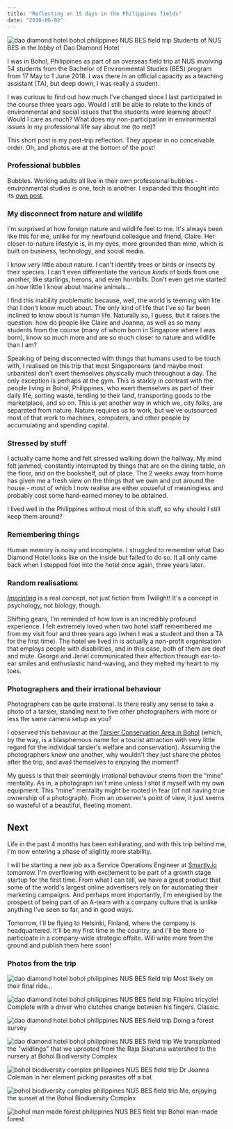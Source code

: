 ```yaml
---
title: "Reflecting on 15 days in the Philippines fields"
date: "2018-06-02"
---
```


![dao diamond hotel bohol philippines NUS BES field trip](images/IMG_20180523_074422_Fotor-1024x431.jpg) Students of NUS BES in the lobby of Dao Diamond Hotel

I was in Bohol, Philippines as part of an overseas field trip at NUS involving 54 students from the Bachelor of Environmental Studies (BES) program from 17 May to 1 June 2018. I was there in an official capacity as a teaching assistant (TA), but deep down, I was really a student.

I was curious to find out how much I've changed since I last participated in the course three years ago. Would I still be able to relate to the kinds of environmental and social issues that the students were learning about? Would I care as much? What does my non-participation in environmental issues in my professional life say about me (to me)?

This short post is my post-trip reflection. They appear in no conceivable order. Oh, and photos are at the bottom of the post!

### Professional bubbles

Bubbles. Working adults all live in their own professional bubbles - environmental studies is one, tech is another. I expanded this thought into its [own post](https://www.nickang.com/professional-echo-chamber/).

### My disconnect from nature and wildlife

I'm surprised at how foreign nature and wildlife feel to me. It's always been like this for me, unlike for my newfound colleague and friend, Claire. Her closer-to-nature lifestyle is, in my eyes, more grounded than mine, which is built on business, technology, and social media.

I know _very_ little about nature. I can't identify trees or birds or insects by their species. I can't even differentiate the various _kinds_ of birds from one another, like starlings, herons, and even hornbills. Don't even get me started on how little I know about marine animals...

I find this inability problematic because, well, the world is teeming with life that I don't know much about. The only kind of life that I've so far been inclined to know about is human life. Naturally so, I guess, but it raises the question: how do people like Claire and Joanna, as well as so many students from the course (many of whom born in Singapore where I was born), know so much more and are so much closer to nature and wildlife than I am?

Speaking of being disconnected with things that humans used to be touch with, I realised on this trip that most Singaporeans (and maybe most urbanites) don't exert themselves physically much throughout a day. The only exception is perhaps at the gym. This is starkly in contrast with the people living in Bohol, Philippines, who exert themselves as part of their daily life, sorting waste, tending to their land, transporting goods to the marketplace, and so on. This is yet another way in which we, city folks, are separated from nature. Nature requires us to work, but we've outsourced most of that work to machines, computers, and other people by accumulating and spending capital.

### Stressed by stuff

I actually came home and felt stressed walking down the hallway. My mind felt jammed, constantly interrupted by things that are on the dining table, on the floor, and on the bookshelf, out of place. The 2 weeks away from home has given me a fresh view on the things that we own and put around the house - most of which I now realise are either unuseful of meaningless and probably cost some hard-earned money to be obtained.

I lived well in the Philippines without most of this stuff, so why should I still keep them around?

### Remembering things

Human memory is noisy and incomplete. I struggled to remember what Dao Diamond Hotel looks like on the inside but failed to do so. It all only came back when I stepped foot into the hotel once again, three years later.

### Random realisations

[_Imprinting_](https://en.wikipedia.org/wiki/Imprinting_(psychology)) is a real concept, not just fiction from Twilight! It's a concept in psychology, not biology, though.

Shifting gears, I'm reminded of how love is an incredibly profound experience. I felt extremely loved when two hotel staff remembered me from my visit four and three years ago (when I was a student and then a TA for the first time). The hotel we lived in is actually a non-profit organisation that employs people with disabilities, and in this case, both of them are deaf and mute. George and Jeriel communicated their affection through ear-to-ear smiles and enthusiastic hand-waving, and they melted my heart to my toes.

### Photographers and their irrational behaviour

Photographers can be quite irrational. Is there really any sense to take a photo of a tarsier, standing next to five other photographers with more or less the same camera setup as you?

I observed this behaviour at the [Tarsier Conservation Area in Bohol](https://www.tripadvisor.com.sg/ShowUserReviews-g1082590-d3833436-r546823931-Tarsier_Conservation_Area-Loboc_Bohol_Island_Bohol_Province_Visayas.html) (which, by the way, is a blasphemous name for a tourist attraction with very little regard for the individual tarsier's welfare and conservation). Assuming the photographers know one another, why wouldn't they just share the photos after the trip, and avail themselves to enjoying the moment?

My guess is that their seemingly irrational behaviour stems from the "mine" mentality. As in, a photograph isn't mine unless I shot it myself with my own equipment. This "mine" mentality might be rooted in fear (of not having true ownership of a photograph). From an observer's point of view, it just seems so wasteful of a beautiful, fleeting moment.

## Next

Life in the past 4 months has been exhilarating, and with this trip behind me, I'm now entering a phase of slightly more stability.

I will be starting a new job as a Service Operations Engineer at [Smartly.io](https://www.smartly.io/) tomorrow. I'm overflowing with excitement to be part of a growth stage startup for the first time. From what I can tell, we have a great product that some of the world's largest online advertisers rely on for automating their marketing campaigns. And perhaps more importantly, I'm energised by the prospect of being part of an A-team with a company culture that is unlike anything I've seen so far, and in good ways.

Tomorrow, I'll be flying to Helsinki, Finland, where the company is headquartered. It'll be my first time in the country, and I'll be there to participate in a company-wide strategic offsite. Will write more from the ground and publish them here soon!

### Photos from the trip

![dao diamond hotel bohol philippines NUS BES field trip](images/IMG_20180601_122158-1024x768.jpg) Most likely on their final ride...

![dao diamond hotel bohol philippines NUS BES field trip](images/IMG_20180531_140108-1024x768.jpg) Filipino tricycle! Complete with a driver who clutches change between his fingers. Classic.

![dao diamond hotel bohol philippines NUS BES field trip](images/IMG_20180525_151201-1024x768.jpg) Doing a forest survey

![dao diamond hotel bohol philippines NUS BES field trip](images/IMG_20180525_121116-1024x768.jpg) We transplanted the "wildlings" that we uprooted from the Raja Sikatuna watershed to the nursery at Bohol Biodiversity Complex

![bohol biodiversity complex philippines NUS BES field trip](images/IMG_20180524_202905-1024x768.jpg) Dr Joanna Coleman in her element picking parasites off a bat

![bohol biodiversity complex philippines NUS BES field trip](images/IMG_20180524_181153-1024x768.jpg) Me, enjoying the sunset at the Bohol Biodiversity Complex

![bohol man made forest philippines NUS BES field trip](images/IMG_20180522_162341-1024x768.jpg) Bohol man-made forest
